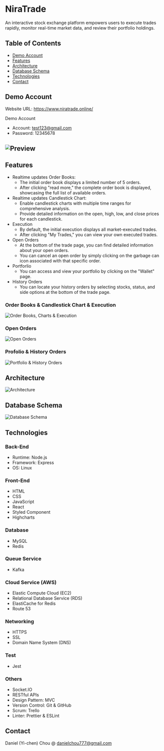 # NiraTrade

An interactive stock exchange platform empowers users to execute trades rapidly, monitor real-time market data, and review their portfolio holdings.

## Table of Contents

- [Demo Account](#Demo-Account)
- [Features](#Features)
- [Architecture](#Architecture)
- [Database Schema](#Database-Schema)
- [Technologies](#Technologies)
- [Contact](#Contact)

## Demo Account
Website URL: https://www.niratrade.online/

Demo Account
- Account: test123@gmail.com
- Password: 12345678

## ![Preview](./client/src/images/readme/preview.png)

## Features
- Realtime updates Order Books:
  - The initial order book displays a limited number of 5 orders.
  - After clicking "read more," the complete order book is displayed, showcasing the full list of available orders.
- Realtime updates Candlestick Chart:
  - Enable candlestick charts with multiple time ranges for comprehensive analysis.
  - Provide detailed information on the open, high, low, and close prices for each candlestick.
- Execution
  - By default, the initial execution displays all market-executed trades.
  - After clicking "My Trades," you can view your own executed trades. 
- Open Orders
  - At the bottom of the trade page, you can find detailed information about your open orders. 
  - You can cancel an open order by simply clicking on the garbage can icon associated with that specific order.
- Portforlio
  - You can access and view your portfolio by clicking on the "Wallet" page.
- History Orders
  - You can locate your history orders by selecting stocks, status, and side options at the bottom of the trade page.

### Order Books & Candlestick Chart & Execution 
![Order Books, Charts & Execution](./client/src/images/readme/record1.gif)

### Open Orders
![Open Orders](./client/src/images/readme/record2.gif)


### Profolio & History Orders
![Portfolio & History Orders](./client/src/images/readme/record3.gif)


## Architecture

![Architecture](./client/src/images/readme/architecture.png)

## Database Schema

![Database Schema](./client/src/images/readme/dbSchema.png)

## Technologies

### Back-End

- Runtime: Node.js
- Framework: Express
- OS: Linux

### Front-End

- HTML
- CSS
- JavaScript
- React
- Styled Component
- Highcharts

### Database

- MySQL
- Redis

### Queue Service

- Kafka

### Cloud Service (AWS)

- Elastic Compute Cloud (EC2)
- Relational Database Service (RDS)
- ElastiCache for Redis
- Route 53

### Networking

- HTTPS
- SSL
- Domain Name System (DNS)

### Test

- Jest

### Others

- Socket.IO
- RESTful APIs
- Design Pattern: MVC
- Version Control: Git & GitHub
- Scrum: Trello
- Linter: Prettier & ESLint


## Contact

Daniel (Yi-chen) Chou @ danielchou777@gmail.com